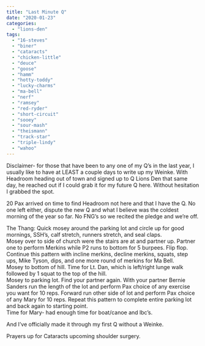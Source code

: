 ```yaml
---
title: "Last Minute Q"
date: "2020-01-23"
categories: 
  - "lions-den"
tags: 
  - "16-steves"
  - "biner"
  - "cataracts"
  - "chicken-little"
  - "deuce"
  - "goose"
  - "hamm"
  - "hotty-toddy"
  - "lucky-charms"
  - "ma-bell"
  - "nerf"
  - "ramsey"
  - "red-ryder"
  - "short-circuit"
  - "sooey"
  - "sour-mash"
  - "theismann"
  - "track-star"
  - "triple-lindy"
  - "wahoo"
---
```


Disclaimer- for those that have been to any one of my Q’s in the last year, I usually like to have at LEAST a couple days to write up my Weinke. With Headroom heading out of town and signed up to Q Lions Den that same day, he reached out if I could grab it for my future Q here. Without hesitation I grabbed the spot.  

20 Pax arrived on time to find Headroom not here and that I have the Q. No one left either, dispute the new Q and what I believe was the coldest morning of the year so far. No FNG’s so we recited the pledge and we’re off.  

The Thang: Quick mosey around the parking lot and circle up for good mornings, SSH’s, calf stretch, runners stretch, and seal claps.  
Mosey over to side of church were the stairs are at and partner up. Partner one to perform Merkins while P2 runs to bottom for 5 burpees. Flip flop. Continue this pattern with incline merkins, decline merkins, squats, step ups, Mike Tyson, dips, and one more round of merkins for Ma Bell.  
Mosey to bottom of hill. Time for Lt. Dan, which is left/right lunge walk followed by 1 squat to the top of the hill.  
Mosey to parking lot. Find your partner again. With your partner Bernie Sanders run the length of the lot and perform Pax choice of any exercise you want for 10 reps. Forward run other side of lot and perform Pax choice of any Mary for 10 reps. Repeat this pattern to complete entire parking lot and back again to starting point.  
Time for Mary- had enough time for boat/canoe and lbc’s.  

And I’ve officially made it through my first Q without a Weinke.  

Prayers up for Cataracts upcoming shoulder surgery.

